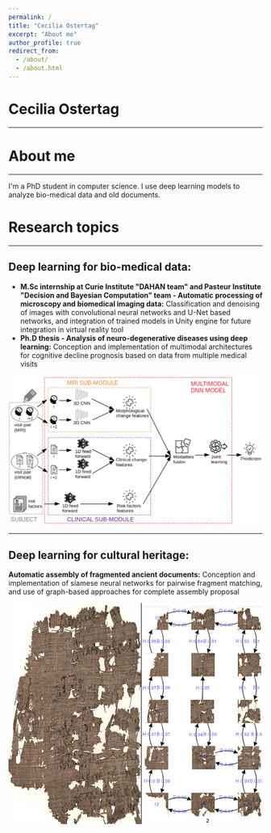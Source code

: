 ```yaml
---
permalink: /
title: "Cecilia Ostertag"
excerpt: "About me"
author_profile: true
redirect_from: 
  - /about/
  - /about.html
---
```


# Cecilia Ostertag
---

# About me
---
I'm a PhD student in computer science. I use deep learning models to analyze bio-medical data and old documents.

# Research topics
---
## Deep learning for bio-medical data:
- **M.Sc internship at Curie Institute "DAHAN team" and Pasteur Institute "Decision and Bayesian Computation" team - Automatic processing of microscopy and biomedical imaging data:** Classification and denoising of images with convolutional neural networks and U-Net based networks, and integration of trained models in Unity engine for future integration in virtual reality tool
- **Ph.D thesis - Analysis of neuro-degenerative diseases using deep learning:** Conception and implementation of multimodal architectures for cognitive decline prognosis based on data from multiple medical visits 

![Model workflow](https://github.com/CeciliaOstertag/ceciliaostertag.github.io/blob/master/images/workflow_multimodal.png)

---
## Deep learning for cultural heritage:
**Automatic assembly of fragmented ancient documents:** Conception and implementation of siamese neural networks for pairwise fragment matching, and use of graph-based approaches for complete assembly proposal

![Reconstruction example](https://github.com/CeciliaOstertag/ceciliaostertag.github.io/blob/master/images/recon_bien2.png)
